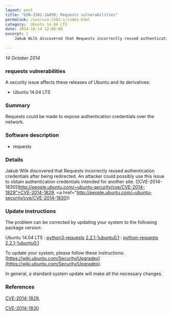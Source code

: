 ```yaml
---
layout: post
title: "USN-2382-1&#58; Requests vulnerabilities"
permalink: /usn/usn-2382-1/index.html
category:  Ubuntu 14.04 LTS
date: 2014-10-14 12:00:00
excerpt: |
    Jakub Wilk discovered that Requests incorrectly reused authentication credentials after being redirected. An attacker could possibly use this issue to obtain authentication credentials intended for another site. ([CVE-2014-1830](http://people.ubuntu.com/~ubuntu-security/cve/CVE-2014-1829">CVE-2014-1829</a>, <a href="http://people.ubuntu.com/~ubuntu-security/cve/CVE-2014-1830)) 
    
--- 
```

 
 

*14 October 2014*

### requests vulnerabilities

A security issue affects these releases of Ubuntu and its derivatives:

* Ubuntu 14.04 LTS

### Summary

Requests could be made to expose authentication credentials over the network.

### Software description

* requests 

### Details

Jakub Wilk discovered that Requests incorrectly reused authentication credentials after being redirected. An attacker could possibly use this issue to obtain authentication credentials intended for another site. ([CVE-2014-1830](http://people.ubuntu.com/~ubuntu-security/cve/CVE-2014-1829">CVE-2014-1829</a>, <a href="http://people.ubuntu.com/~ubuntu-security/cve/CVE-2014-1830)) 

### Update instructions

The problem can be corrected by updating your system to the following package version:

Ubuntu 14.04 LTS
 : [python3-requests](https://launchpad.net/ubuntu/+source/requests) <span> [2.2.1-1ubuntu0.1](https://launchpad.net/ubuntu/+source/requests/2.2.1-1ubuntu0.1) </span> 
 : [python-requests](https://launchpad.net/ubuntu/+source/requests) <span> [2.2.1-1ubuntu0.1](https://launchpad.net/ubuntu/+source/requests/2.2.1-1ubuntu0.1) </span> 

To update your system, please follow these instructions: [https://wiki.ubuntu.com/Security/Upgrades](https://wiki.ubuntu.com/Security/Upgrades).

In general, a standard system update will make all the necessary changes. 

### References

 
 [CVE-2014-1829](http://people.ubuntu.com/~ubuntu-security/cve/CVE-2014-1829), 

 [CVE-2014-1830](http://people.ubuntu.com/~ubuntu-security/cve/CVE-2014-1830)
 

